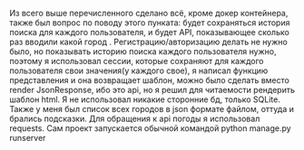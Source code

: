 Из всего выше перечисленного сделано всё, кроме докер контейнера, также был вопрос по поводу этого пунката: будет сохраняться история поиска для каждого пользователя, и будет API, показывающее сколько раз вводили какой город .
Регистрацию/авторизацию делать не нужно было, но показывать историю поиска каждого пользователя нужно, поэтому я использовал сессии, которые сохраняют для каждого пользователя свои значения(у каждого свое),
я написал функцию представления и она возвращает шаблон, можно было сделать вместо render JsonResponse, ибо это api, но я решил для читаемости рендерить шаблон html. Я не использовал никакие сторонние бд, только SQLite.
Также у меня был список всех городов в json формате файлом, оттуда и брались подсказки. Для обращения к api погоды я использовал requests. Сам проект запускается обычной командой python manage.py runserver  

